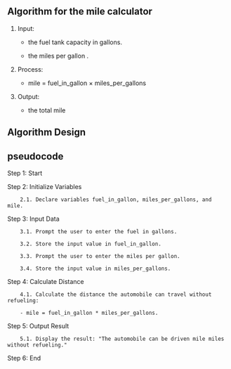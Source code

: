 ## Algorithm for the mile calculator

1. Input:

    - the fuel tank capacity in gallons.

    - the miles per gallon .

2. Process:

    - mile = fuel_in_gallon × miles_per_gallons
   
3. Output:

    - the total mile

## Algorithm Design

  ## pseudocode

Step 1: Start

Step 2: Initialize Variables
        
        2.1. Declare variables fuel_in_gallon, miles_per_gallons, and mile.

Step 3: Input Data

        3.1. Prompt the user to enter the fuel in gallons.
        
        3.2. Store the input value in fuel_in_gallon.
        
        3.3. Prompt the user to enter the miles per gallon.
        
        3.4. Store the input value in miles_per_gallons.

Step 4: Calculate Distance
        
        4.1. Calculate the distance the automobile can travel without refueling:
        
        - mile = fuel_in_gallon * miles_per_gallons.

Step 5: Output Result
        
        5.1. Display the result: "The automobile can be driven mile miles without refueling."

Step 6: End
